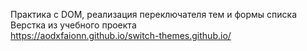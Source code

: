 Практика с DOM, реализация переключателя тем и формы списка
<br>Верстка из учебного проекта
<br>https://aodxfaionn.github.io/switch-themes.github.io/
